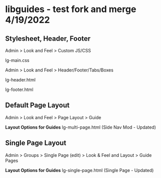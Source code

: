 # libguides - test fork and merge 4/19/2022

## Stylesheet, Header, Footer

Admin > Look and Feel > Custom JS/CSS 

lg-main.css

Admin > Look and Feel > Header/Footer/Tabs/Boxes

lg-header.html

lg-footer.html

## Default Page Layout

Admin > Look and Feel > Page Layout > Guide

**Layout Options for Guides** lg-multi-page.html (Side Nav Mod - Updated)

## Single Page Layout

Admin > Groups > Single Page (edit) > Look & Feel and Layout > Guide Pages

**Layout Options for Guides** lg-single-page.html (Single Page - Updated)

